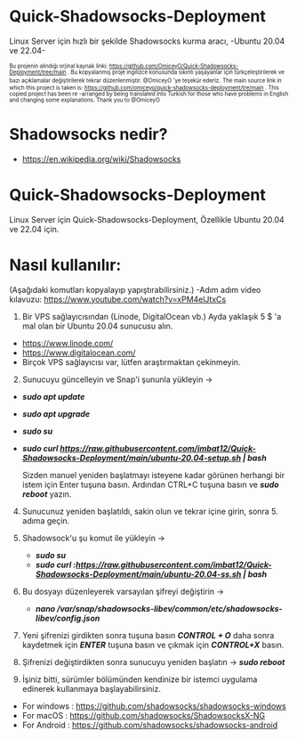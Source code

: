 # Quick-Shadowsocks-Deployment
Linux Server için hızlı bir şekilde Shadowsocks kurma aracı, -Ubuntu 20.04 ve 22.04-

<sub><sup>Bu projenin alındığı orjinal kaynak linki: https://github.com/OmiceyO/Quick-Shadowsocks-Deployment/tree/main .
Bu kopyalanmış proje ingilizce konusunda sıkıntı yaşayanlar için türkçeleştirilerek ve bazı açıklamalar değiştirilerek tekrar düzenlenmiştir. @OmiceyO 'ye teşekür ederiz.</sup></sub>
<sub><sup>The main source link in which this project is taken is: https://github.com/omiceyo/quick-shadowsocks-deployment/tre/main .
This copied project has been re -arranged by being translated into Turkish for those who have problems in English and changing some explanations.
Thank you to @OmiceyO</sup></sub>

# Shadowsocks nedir? 
- https://en.wikipedia.org/wiki/Shadowsocks


# Quick-Shadowsocks-Deployment
Linux Server için Quick-Shadowsocks-Deployment, Özellikle Ubuntu 20.04 ve 22.04 için.

# Nasıl kullanılır:
(Aşağıdaki komutları kopyalayıp yapıştırabilirsiniz.)
-Adım adım video kılavuzu: https://www.youtube.com/watch?v=xPM4elJtxCs

1) Bir VPS sağlayıcısından (Linode, DigitalOcean vb.) Ayda yaklaşık 5 $ 'a mal olan bir Ubuntu 20.04 sunucusu alın.
- https://www.linode.com/
- https://www.digitalocean.com/
- Birçok VPS sağlayıcısı var, lütfen araştırmaktan çekinmeyin.
  
2) Sunucuyu güncelleyin ve Snap'i şununla yükleyin ->
   
* ***sudo apt update***  
* ***sudo apt upgrade***
* ***sudo su*** 
* ***sudo curl https://raw.githubusercontent.com/imbat12/Quick-Shadowsocks-Deployment/main/ubuntu-20.04-setup.sh | bash*** 

   Sizden manuel yeniden başlatmayı isteyene kadar görünen herhangi bir istem için Enter tuşuna basın. Ardından CTRL+C tuşuna basın ve  ***sudo reboot***  yazın.
   
4) Sunucunuz yeniden başlatıldı, sakin olun ve tekrar içine girin, sonra 5. adıma geçin.
5) Shadowsock'u şu komut ile yükleyin ->
   * ***sudo su***
   * ***sudo curl :https://raw.githubusercontent.com/imbat12/Quick-Shadowsocks-Deployment/main/ubuntu-20.04-ss.sh | bash***
   
7) Bu dosyayı düzenleyerek varsayılan şifreyi değiştirin ->
   * ***nano /var/snap/shadowsocks-libev/common/etc/shadowsocks-libev/config.json***
   
9) Yeni şifrenizi girdikten sonra tuşuna basın ***CONTROL + O*** daha sonra kaydetmek için ***ENTER*** tuşuna basın ve çıkmak için ***CONTROL+X*** basın.
10) Şifrenizi değiştirdikten sonra sunucuyu yeniden başlatın ->   ***sudo reboot***
    
12) İşiniz bitti, sürümler bölümünden kendinize bir istemci uygulama edinerek kullanmaya başlayabilirsiniz.
- For windows : https://github.com/shadowsocks/shadowsocks-windows
- For macOS : https://github.com/shadowsocks/ShadowsocksX-NG
- For Android : https://github.com/shadowsocks/shadowsocks-android
